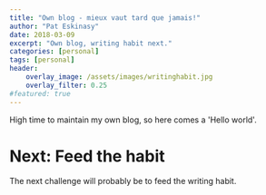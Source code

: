 ```yaml
---
title: "Own blog - mieux vaut tard que jamais!"
author: "Pat Eskinasy"
date: 2018-03-09
excerpt: "Own blog, writing habit next."
categories: [personal]
tags: [personal]
header:
    overlay_image: /assets/images/writinghabit.jpg
    overlay_filter: 0.25
#featured: true
---
```


High time to maintain my own blog, so here comes a 'Hello world'.

# Next: Feed the habit

The next challenge will probably be to feed the writing habit.
